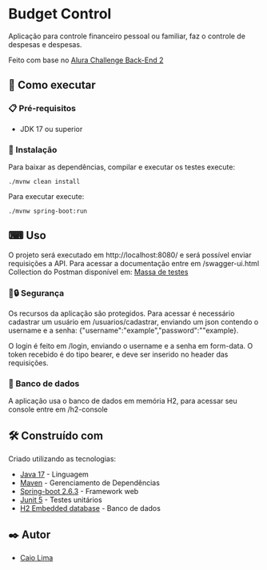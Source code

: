 # Budget Control

Aplicação para controle financeiro pessoal ou familiar, faz o controle de despesas e despesas.

Feito com base no [Alura Challenge Back-End 2](https://www.alura.com.br/challenges/back-end-2/)

## 🚀 Como executar

### 📋 Pré-requisitos

* JDK 17 ou superior

### 🔧 Instalação

Para baixar as dependências, compilar e executar os testes execute:

```
./mvnw clean install
```

Para executar execute:

```
./mvnw spring-boot:run
```

## ⌨ Uso

O projeto será executado em http://localhost:8080/ e será possível enviar requisições a API.
Para acessar a documentação entre em /swagger-ui.html
Collection do Postman disponível em: [Massa de testes](Budget%20Control.postman_collection.json)

### 🔑🔒 Segurança

Os recursos da aplicação são protegidos. Para acessar é necessário cadastrar um usuário em /usuarios/cadastrar, 
enviando um json contendo o username e a senha: {"username":"example","password":""example}.

O login é feito em /login, enviando o username e a senha em form-data. 
O token recebido é do tipo bearer, e deve ser inserido no header das requisições.

### 💾 Banco de dados

A aplicação usa o banco de dados em memória H2, para acessar seu console entre em /h2-console


## 🛠️ Construído com

Criado utilizando as tecnologias:

* [Java 17](https://jdk.java.net/17/) - Linguagem
* [Maven](https://maven.apache.org/) - Gerenciamento de Dependências
* [Spring-boot 2.6.3](https://spring.io/projects/spring-boot/) - Framework web
* [Junit 5](https://junit.org/junit5/) - Testes unitários
* [H2 Embedded database](https://www.h2database.com/html/main.html) - Banco de dados

## ✒️ Autor

* [Caio Lima](https://github.com/Caio042)
